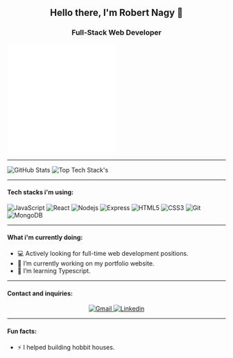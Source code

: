  <h2 align="center">Hello there, I'm Robert Nagy 👋 </h2>
 <h3 align="center"> Full-Stack Web Developer </h3> 
 <a href="#"><img align="center" alt="walk" width="50%" src="https://raw.githubusercontent.com/robertnagy92/robertnagy92/main/walk.gif"> </a>
 
 <hr>

 ![GitHub Stats](https://github-readme-stats.vercel.app/api?username=robertnagy92&hide=prs&show_icons=true&theme=tokyonight) 
 ![Top Tech Stack's](https://github-readme-stats.vercel.app/api/top-langs/?username=robertnagy92&layout=compact&theme=tokyonight)
 
 <hr> 
 
#### Tech stacks i'm using: 


![JavaScript](https://img.shields.io/badge/-JavaScript-yellow?style=flat-square&logo=javascript)
![React](https://img.shields.io/badge/-React-blue)
![Nodejs](https://img.shields.io/badge/-NodeJS-green?style=flat-square&logo=Node.js)
![Express](https://img.shields.io/badge/-Express-purple?style=flat-square&logo=express)
![HTML5](https://img.shields.io/badge/-HTML5-E34F26?style=flat-square&logo=html5&logoColor=white)
![CSS3](https://img.shields.io/badge/-CSS3-1572B6?style=flat-square&logo=css3)
![Git](https://img.shields.io/badge/-Git-black?style=flat-square&logo=git)
![MongoDB](https://img.shields.io/badge/-MongoDB-green)

<hr>

#### What i'm currently doing:

- 💻 Actively looking for full-time web development positions.
- 🔭 I’m currently working on my portfolio website.
- 🌱 I’m learning Typescript.

<hr>

#### Contact and inquiries:

<div align="center"> 
  <!-- Gmail -->
  <a href="mailto:robertnagyy1992@gmail.com" target="_blank"><img alt="Gmail"
          src="https://img.shields.io/badge/-Gmail-EA4335?style=flat-square&logo=Gmail&logoColor=white">
  </a>
  <!-- Linkedin -->
  <a href="https://www.linkedin.com/in/robertnagy92/" target="_blank"><img alt="Linkedin"
          src="https://img.shields.io/badge/-Linkedin-0A66C2?style=flat-square&logo=Linkedin&logoColor=white">
  </a>
</div>

<hr>

#### Fun facts:

- ⚡ I helped building hobbit houses.
